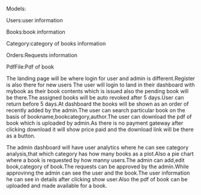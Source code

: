 Models:

Users:user information

Books:book information

Category:category of books information

Orders:Requests information

PdfFile:Pdf of book

The landing page will be  where login for user and admin is different.Register is also there for new users
The user will login to land in their dashboard with mybook as their book contents which is issued also the pending book will be there.The assigned books will be auto revoked after 5 days.User can return before 5 days.At dashboard the books will be shown as an order of recently added by the admin.The user can search particular book on the basis of bookname,bookcategory,author.The user can download the pdf of book which is uploaded by admin.As there is no payment gateway after clicking download it will show price paid and the download link will be there as a button.

The admin dashboard will have user analytics where he can see category analysis,that which category has how many books as a plot.Also a pie chart where a book is requested by how manny users.The admin can add,edit  book,category of book.The requests can be approved by the admin.While approvinng the admin can see the user and the book.The user information he can see in details after clicking show user.Also the pdf of book can be uploaded and made available for a book.